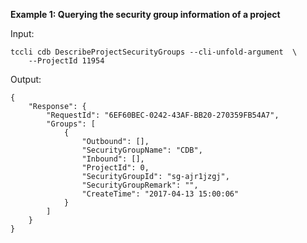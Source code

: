 **Example 1: Querying the security group information of a project**



Input: 

```
tccli cdb DescribeProjectSecurityGroups --cli-unfold-argument  \
    --ProjectId 11954
```

Output: 
```
{
    "Response": {
        "RequestId": "6EF60BEC-0242-43AF-BB20-270359FB54A7",
        "Groups": [
            {
                "Outbound": [],
                "SecurityGroupName": "CDB",
                "Inbound": [],
                "ProjectId": 0,
                "SecurityGroupId": "sg-ajr1jzgj",
                "SecurityGroupRemark": "",
                "CreateTime": "2017-04-13 15:00:06"
            }
        ]
    }
}
```

